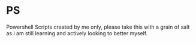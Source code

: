 # PS
Powershell Scripts created by me only, please take this with a grain of salt as i am still learning and actively looking to better myself.
#

